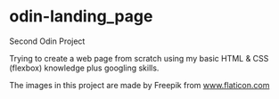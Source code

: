 # odin-landing_page
Second Odin Project

Trying to create a web page from scratch using my basic HTML & CSS (flexbox) knowledge plus googling skills.

The images in this project are made by Freepik from www.flaticon.com
